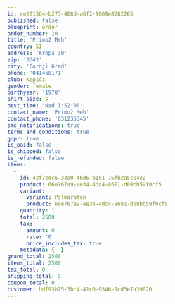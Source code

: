 ```yaml
---
id: ce2f1564-b273-408d-a6f2-9669e8282265
published: false
blueprint: order
order_number: 20
title: 'Primož Meh'
country: SI
address: 'Kropa 30'
zip: '3342'
city: 'Gornji Grad'
phone: '041468171'
club: Kepiči
gender: female
birthyear: '1978'
shirt_size: s
best_time: 'Nad 1:52:00'
contact_name: 'Primož Meh'
contact_phone: '031235345'
sms_notifications: true
terms_and_conditions: true
gdpr: true
is_paid: false
is_shipped: false
is_refunded: false
items:
  -
    id: 42f7edc6-33a0-46d6-b151-76fb2a5c04e2
    product: 66e767a9-ee34-4dc4-8681-d09bb59f0cf5
    variant:
      variant: Polmaraton
      product: 66e767a9-ee34-4dc4-8681-d09bb59f0cf5
    quantity: 1
    total: 2500
    tax:
      amount: 0
      rate: '0'
      price_includes_tax: true
    metadata: {  }
grand_total: 2500
items_total: 2500
tax_total: 0
shipping_total: 0
coupon_total: 0
customer: bdf93b75-3bc4-41c0-9346-1cd3e7a39020
---
```

